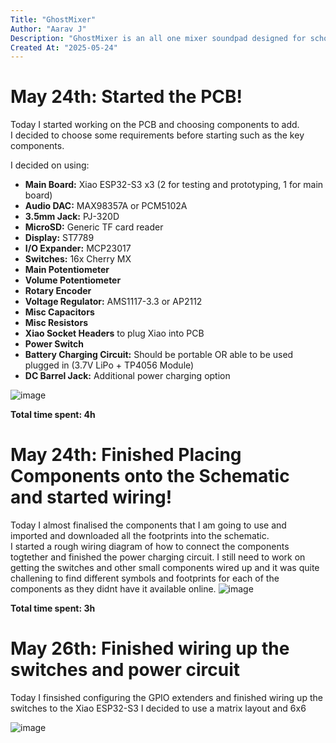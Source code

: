 ```yaml
---
Title: "GhostMixer"
Author: "Aarav J"
Description: "GhostMixer is an all one mixer soundpad designed for schools or hobbiest to produce sounds with ease"
Created At: "2025-05-24"
---
```

# May 24th: Started the PCB!

Today I started working on the PCB and choosing components to add.  
I decided to choose some requirements before starting such as the key components.

I decided on using:

- **Main Board:** Xiao ESP32-S3 x3 (2 for testing and prototyping, 1 for main board)  
- **Audio DAC:** MAX98357A or PCM5102A  
- **3.5mm Jack:** PJ-320D  
- **MicroSD:** Generic TF card reader  
- **Display:** ST7789  
- **I/O Expander:** MCP23017  
- **Switches:** 16x Cherry MX  
- **Main Potentiometer**  
- **Volume Potentiometer**  
- **Rotary Encoder**  
- **Voltage Regulator:** AMS1117-3.3 or AP2112  
- **Misc Capacitors**  
- **Misc Resistors**  
- **Xiao Socket Headers** to plug Xiao into PCB  
- **Power Switch**  
- **Battery Charging Circuit:** Should be portable OR able to be used plugged in (3.7V LiPo + TP4056 Module)  
- **DC Barrel Jack:** Additional power charging option  



![image](https://github.com/user-attachments/assets/83220eb4-dc40-49c7-9eeb-96cb6ee08e02)


**Total time spent: 4h**




# May 24th: Finished Placing Components onto the Schematic and started wiring!

Today I almost finalised the components that I am going to use and imported and downloaded all the footprints into the schematic.  
I started a rough wiring diagram of  how to connect the components togtether and finished the power charging circuit.
I still need to work on getting the switches and other small components wired up and it was quite challening to find different symbols and footprints for each of the components as they didnt have it available online.
![image](https://github.com/user-attachments/assets/2682cd43-e33b-4f3a-8980-5f28084912ab)

**Total time spent: 3h**


# May 26th: Finished wiring up the switches and power circuit

Today I finsished configuring the GPIO extenders and finished wiring up the switches to the Xiao ESP32-S3
I decided to use a matrix layout and 6x6

<img alt="image" src="https://github.com/user-attachments/assets/d60dc6f6-f78f-4e10-acaf-e83a9f994be1" />
